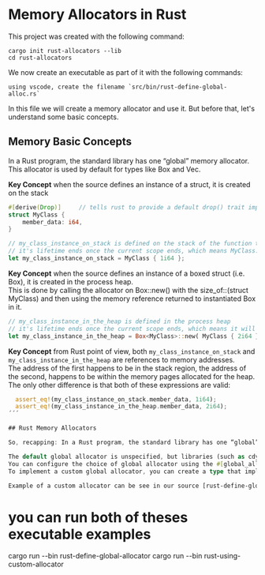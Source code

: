 # Memory Allocators in Rust

This project was created with the following command:
```
cargo init rust-allocators --lib
cd rust-allocators
```

We now create an executable as part of it with the following commands:
```
using vscode, create the filename `src/bin/rust-define-global-alloc.rs`
```

In this file we will create a memory allocator and use it. But before that, let's understand some basic concepts.

## Memory Basic Concepts

In a Rust program, the standard library has one “global” memory allocator. This allocator is used by default for types like Box<T> and Vec<T>.

**Key Concept** when the source defines an instance of a struct, it is created on the stack

```rust
#[derive(Drop)]     // tells rust to provide a default drop() trait implementation for our class
struct MyClass {
    member_data: i64,
}

// my_class_instance_on_stack is defined on the stack of the function that executes this statement
// it's lifetime ends once the current scope ends, which means MyClass::Drop gets called
let my_class_instance_on_stack = MyClass { 1i64 };
```

**Key Concept** when the source defines an instance of a boxed struct (i.e. Box<MyClass>), it is created in the process heap.  
This is done by calling the allocator on Box<T>::new() with the size_of::(struct MyClass) and then using the memory reference returned to instantiated Box<MyClass> in it.

```rust
// my_class_instance_in_the_heap is defined in the process heap
// it's lifetime ends once the current scope ends, which means it will be deleted from the heap when Box<MyClass>::Drop() gets called
let my_class_instance_in_the_heap = Box<MyClass>::new( MyClass { 2i64 } );
```

**Key Concept** from Rust point of view, both `my_class_instance_on_stack` and `my_class_instance_in_the_heap` are references to memory addresses.  
The address of the first happens to be in the stack region, the address of the second, happens to be within the memory pages allocated for the heap.
The only other difference is that both of these expressions are valid:
```rust
  assert_eq!(my_class_instance_on_stack.member_data, 1i64);
  assert_eq!(my_class_instance_in_the_heap.member_data, 2i64);
´´´

## Rust Memory Allocators

So, recapping: In a Rust program, the standard library has one “global” memory allocator. This allocator is used by default for types like Box<T> and Vec<T>.

The default global allocator is unspecified, but libraries (such as cdylibs and staticlibs) are guaranteed to use the System allocator by default.
You can configure the choice of global allocator using the #[global_allocator] attribute.
To implement a custom global allocator, you can create a type that implements the GlobalAlloc trait. This allows you to route all default allocation requests to your custom object.

Example of a custom allocator can be see in our source [rust-define-global-allocator.rs](./src/rust-define-global-allocator.rs) file contains an implementation of the Rust GlobalAlloc trait which is what Rust calls an interface.

```
# you can run both of theses executable examples
cargo run --bin rust-define-global-allocator
cargo run --bin rust-using-custom-allocator
```



